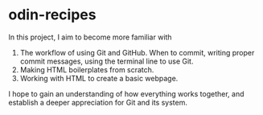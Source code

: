 # odin-recipes
In this project, I aim to become more familiar with

1. The workflow of using Git and GitHub. When to commit, writing proper commit messages, using the terminal line to use Git.
2. Making HTML boilerplates from scratch.
3. Working with HTML to create a basic webpage.

I hope to gain an understanding of how everything works together, and establish a deeper appreciation for Git and its system.